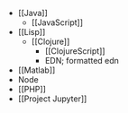 - [[Java]]
    - [[JavaScript]]
- [[Lisp]]
    - [[Clojure]]
        - [[ClojureScript]]
        - EDN; formatted edn
- [[Matlab]]
- Node
- [[PHP]]
- [[Project Jupyter]]
